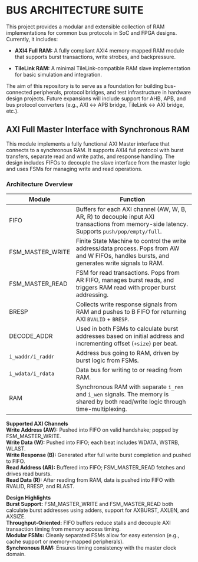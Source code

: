 # BUS ARCHITECTURE SUITE
This project provides a modular and extensible collection of RAM implementations for common bus protocols in SoC and FPGA designs. Currently, it includes:
* **AXI4 Full RAM:** A fully compliant AXI4 memory-mapped RAM module that supports burst transactions, write strobes, and backpressure.

* **TileLink RAM:** A minimal TileLink-compatible RAM slave implementation for basic simulation and integration.

The aim of this repository is to serve as a foundation for building bus-connected peripherals, protocol bridges, and test infrastructure in hardware design projects. Future expansions will include support for AHB, APB, and bus protocol converters (e.g., AXI ↔ APB bridge, TileLink ↔ AXI bridge, etc.).

## AXI Full Master Interface with Synchronous RAM
This module implements a fully functional AXI Master interface that connects to a synchronous RAM. It supports AXI4 full protocol with burst transfers, separate read and write paths, and response handling. The design includes FIFOs to decouple the slave interface from the master logic and uses FSMs for managing write and read operations.

### Architecture Overview
| **Module**         | **Function**                                                                                                                                  |
| ------------------ | --------------------------------------------------------------------------------------------------------------------------------------------- |
| FIFO             | Buffers for each AXI channel (AW, W, B, AR, R) to decouple input AXI transactions from memory-side latency. Supports `push/pop/empty/full`.   |
| FSM_MASTER_WRITE | Finite State Machine to control the write address/data process. Pops from AW and W FIFOs, handles bursts, and generates write signals to RAM. |
| FSM_MASTER_READ  | FSM for read transactions. Pops from AR FIFO, manages burst reads, and triggers RAM read with proper burst addressing.                        |
| BRESP            | Collects write response signals from RAM and pushes to B FIFO for returning AXI `BVALID` + `BRESP`.                                           |
| DECODE_ADDR      | Used in both FSMs to calculate burst addresses based on initial address and incrementing offset (`+size`) per beat.                           |
| `i_waddr/i_raddr`  | Address bus going to RAM, driven by burst logic from FSMs.                                                                                    |
| `i_wdata/i_rdata`  | Data bus for writing to or reading from RAM.                                                                                                  |
| RAM              | Synchronous RAM with separate `i_ren` and `i_wen` signals. The memory is shared by both read/write logic through time-multiplexing.           |


**Supported AXI Channels**  
  **Write Address (AW):** Pushed into FIFO on valid handshake; popped by FSM_MASTER_WRITE.  
  **Write Data (W):** Pushed into FIFO; each beat includes WDATA, WSTRB, WLAST.  
  **Write Response (B):** Generated after full write burst completion and pushed to FIFO.  
  **Read Address (AR):** Buffered into FIFO; FSM_MASTER_READ fetches and drives read bursts.  
  **Read Data (R):** After reading from RAM, data is pushed into FIFO with RVALID, RRESP, and RLAST.  

**Design Highlights**  
**Burst Support:** FSM_MASTER_WRITE and FSM_MASTER_READ both calculate burst addresses using adders, support for AXBURST, AXLEN, and AXSIZE.  
**Throughput-Oriented:** FIFO buffers reduce stalls and decouple AXI transaction timing from memory access timing.  
**Modular FSMs:** Cleanly separated FSMs allow for easy extension (e.g., cache support or memory-mapped peripherals).  
**Synchronous RAM:** Ensures timing consistency with the master clock domain.  

